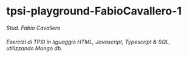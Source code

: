 # tpsi-playground-FabioCavallero-1

_Stud. Fabio Cavallero_

###### Esercizi di TPSI in liguaggio HTML, Javascript, Typescript & SQL, utilizzando Mongo db.
